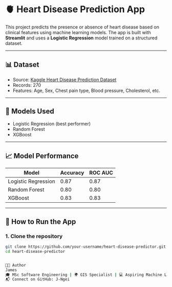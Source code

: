 # 🫀 Heart Disease Prediction App

This project predicts the presence or absence of heart disease based on clinical features using machine learning models. The app is built with **Streamlit** and uses a **Logistic Regression** model trained on a structured dataset.

---

## 📊 Dataset

- Source: [Kaggle Heart Disease Prediction Dataset]([url](https://www.kaggle.com/datasets/rishidamarla/heart-disease-prediction))
- Records: 270
- Features: Age, Sex, Chest pain type, Blood pressure, Cholesterol, etc.

---

## 🧠 Models Used

- Logistic Regression (best performer)
- Random Forest
- XGBoost

---

## 📈 Model Performance

| Model              | Accuracy | ROC AUC |
|-------------------|----------|---------|
| Logistic Regression | 0.87     | 0.87    |
| Random Forest       | 0.80     | 0.80    |
| XGBoost             | 0.83     | 0.83    |

---

## 🚀 How to Run the App

### 1. Clone the repository
```bash
git clone https://github.com/your-username/heart-disease-predictor.git
cd heart-disease-predictor


👨‍💻 Author
James
🎓 MSc Software Engineering | 🌍 GIS Specialist | 💻 Aspiring Machine Learning Engineer
📬 Connect on GitHub: J-Ngei
